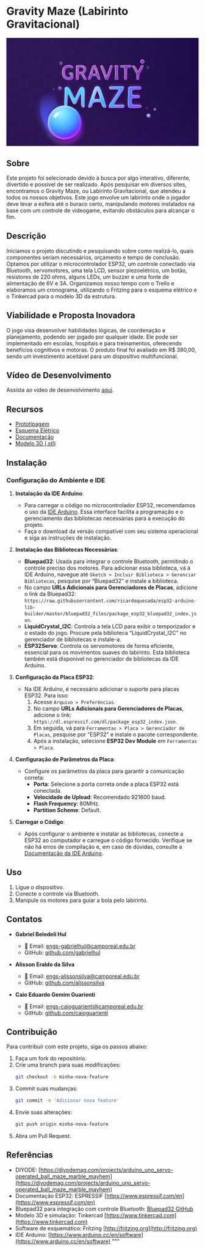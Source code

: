 # Gravity Maze (Labirinto Gravitacional)
![Logo do Projeto](resources/logo.png)

## Sobre
Este projeto foi selecionado devido à busca por algo interativo, diferente, divertido e possível de ser realizado. Após pesquisar em diversos sites, encontramos o Gravity Maze, ou Labirinto Gravitacional, que atendeu a todos os nossos objetivos. Este jogo envolve um labirinto onde o jogador deve levar a esfera até o buraco certo, manipulando motores instalados na base com um controle de videogame, evitando obstáculos para alcançar o fim.

## Descrição
Iniciamos o projeto discutindo e pesquisando sobre como realizá-lo, quais componentes seriam necessários, orçamento e tempo de conclusão. Optamos por utilizar o microcontrolador ESP32, um controle conectado via Bluetooth, servomotores, uma tela LCD, sensor piezoelétrico, um botão, resistores de 220 ohms, alguns LEDs, um buzzer e uma fonte de alimentação de 6V e 3A. Organizamos nosso tempo com o Trello e elaboramos um cronograma, utilizando o Fritzing para o esquema elétrico e o Tinkercad para o modelo 3D da estrutura.

## Viabilidade e Proposta Inovadora
O jogo visa desenvolver habilidades lógicas, de coordenação e planejamento, podendo ser jogado por qualquer idade. Ele pode ser implementado em escolas, hospitais e para treinamentos, oferecendo benefícios cognitivos e motoras. O produto final foi avaliado em R$ 380,00, sendo um investimento aceitável para um dispositivo multifuncional.

## Vídeo de Desenvolvimento
Assista ao vídeo de desenvolvimento [aqui](https://youtu.be/dS7PiPDWwpY?si=ALZ4Q6fVcRGnhFJ2).

## Recursos
- [Prototipagem](resources/Prototipagem.png)
- [Esquema Elétrico](resources/Esquema_Eletrico.png)
- [Documentação](resources/Gravity_Maze.pdf)
- [Modelo 3D (.stl)](resources/Labirinto3D.stl)

## Instalação

### Configuração do Ambiente e IDE

1. **Instalação da IDE Arduino**:
   - Para carregar o código no microcontrolador ESP32, recomendamos o uso da [IDE Arduino](https://www.arduino.cc/en/software). Essa interface facilita a programação e o gerenciamento das bibliotecas necessárias para a execução do projeto.
   - Faça o download da versão compatível com seu sistema operacional e siga as instruções de instalação.

2. **Instalação das Bibliotecas Necessárias**:
   - **Bluepad32**: Usada para integrar o controle Bluetooth, permitindo o controle preciso dos motores. Para adicionar essa biblioteca, vá à IDE Arduino, navegue até `Sketch > Incluir Biblioteca > Gerenciar Bibliotecas`, pesquise por “Bluepad32” e instale a biblioteca.
   -  No campo **URLs Adicionais para Gerenciadores de Placas**, adicione o link da Bluepad32: `https://raw.githubusercontent.com/ricardoquesada/esp32-arduino-lib-builder/master/bluepad32_files/package_esp32_bluepad32_index.json`.
   - **LiquidCrystal_I2C**: Controla a tela LCD para exibir o temporizador e o estado do jogo. Procure pela biblioteca “LiquidCrystal_I2C” no gerenciador de bibliotecas e instale-a.
   - **ESP32Servo**: Controla os servomotores de forma eficiente, essencial para os movimentos suaves do labirinto. Esta biblioteca também está disponível no gerenciador de bibliotecas da IDE Arduino.
  
3. **Configuração da Placa ESP32**:
   - Na IDE Arduino, é necessário adicionar o suporte para placas ESP32. Para isso:
     1. Acesse `Arquivo > Preferências`.
     2. No campo **URLs Adicionais para Gerenciadores de Placas**, adicione o link: `https://dl.espressif.com/dl/package_esp32_index.json`.
     3. Em seguida, vá para `Ferramentas > Placa > Gerenciador de Placas`, pesquise por "ESP32" e instale o pacote correspondente.
     4. Após a instalação, selecione **ESP32 Dev Module** em `Ferramentas > Placa`.

4. **Configuração de Parâmetros da Placa**:
   - Configure os parâmetros da placa para garantir a comunicação correta:
     - **Porta**: Selecione a porta correta onde a placa ESP32 está conectada.
     - **Velocidade de Upload**: Recomendado 921600 baud.
     - **Flash Frequency**: 80MHz.
     - **Partition Scheme**: Default.

5. **Carregar o Código**:
   - Após configurar o ambiente e instalar as bibliotecas, conecte a ESP32 ao computador e carregue o código fornecido. Verifique se não há erros de compilação e, em caso de dúvidas, consulte a [Documentação da IDE Arduino](https://www.arduino.cc/reference/en/).

## Uso
1. Ligue o dispositivo.
2. Conecte o controle via Bluetooth.
3. Manipule os motores para guiar a bola pelo labirinto.

## Contatos
- **Gabriel Beledeli Hul**  
   - 📧 Email: [engs-gabrielhul@camporeal.edu.br](mailto:engs-gabrielhul@camporeal.edu.br)  
   - GitHub: [github.com/gabrielhul](https://github.com/GabrielBeledeli)

- **Alisson Eraldo da Silva** 
   - 📧 Email: [engs-alissonsilva@camporeal.edu.br](mailto:engs-alissonsilva@camporeal.edu.br)  
   - GitHub: [github.com/alissonsilva](https://github.com/AlissonnSilva)

- **Caio Eduardo Gemim Guarienti**  
   - 📧 Email: [engs-caioguarienti@camporeal.edu.br](mailto:engs-caioguarienti@camporeal.edu.br)  
   - GitHub: [github.com/caioguarienti](https://github.com/CaioEduardoGemin)

## Contribuição
Para contribuir com este projeto, siga os passos abaixo:
1. Faça um fork do repositório.
2. Crie uma branch para suas modificações:
    ```bash
    git checkout -b minha-nova-feature
    ```
3. Commit suas mudanças:
    ```bash
    git commit -m 'Adicionar nova feature'
    ```
4. Envie suas alterações:
    ```bash
    git push origin minha-nova-feature
    ```
5. Abra um Pull Request.

## Referências
- DIYODE: [https://diyodemag.com/projects/arduino_uno_servo-operated_ball_maze_marble_mayhem](https://diyodemag.com/projects/arduino_uno_servo-operated_ball_maze_marble_mayhem)
- Documentação ESP32: ESPRESSIF [https://www.espressif.com/en](https://www.espressif.com/en)
- Bluepad32 para integração com controle Bluetooth: [Bluepad32 GitHub](https://github.com/ricardoquesada/bluepad32)
- Modelo 3D e simulação: Tinkercad [https://www.tinkercad.com](https://www.tinkercad.com)
- Software de esquemático: Fritzing [http://fritzing.org](http://fritzing.org)
- IDE Arduino: [https://www.arduino.cc/en/software](https://www.arduino.cc/en/software)
"""
